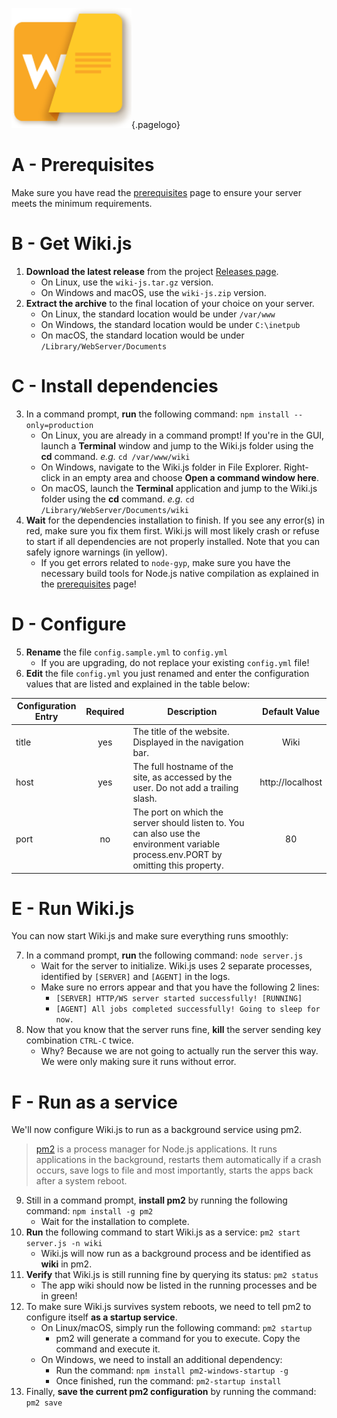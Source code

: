 <!-- TITLE: Install -->
<!-- SUBTITLE: How to install Wiki.js on your server -->
![Wiki](/uploads/page-icons/wiki.png "Wiki"){.pagelogo}
# A - Prerequisites
Make sure you have read the [prerequisites](prerequisites) page to ensure your server meets the minimum requirements.

# B - Get Wiki.js
1. **Download the latest release** from the project [Releases page](https://github.com/Requarks/wiki/releases).
	- On Linux, use the `wiki-js.tar.gz` version.
	- On Windows and macOS, use the `wiki-js.zip` version.
2. **Extract the archive** to the final location of your choice on your server.
	- On Linux, the standard location would be under `/var/www`
	- On Windows, the standard location would be under `C:\inetpub`
	- On macOS, the standard location would be under `/Library/WebServer/Documents`

# C - Install dependencies
3. In a command prompt, **run** the following command: `npm install --only=production`
	- On Linux, you are already in a command prompt! If you're in the GUI, launch a **Terminal** window and jump to the Wiki.js folder using the **cd** command. *e.g.* `cd /var/www/wiki`
	- On Windows, navigate to the Wiki.js folder in File Explorer. Right-click in an empty area and choose **Open a command window here**.
	- On macOS, launch the **Terminal** application and jump to the Wiki.js folder using the **cd** command. *e.g.* `cd /Library/WebServer/Documents/wiki`
4. **Wait** for the dependencies installation to finish. If you see any error(s) in red, make sure you fix them first. Wiki.js will most likely crash or refuse to start if all dependencies are not properly installed. Note that you can safely ignore warnings (in yellow).
	- If you get errors related to `node-gyp`, make sure you have the necessary build tools for Node.js native compilation as explained in the [prerequisites](prerequisites) page!

# D - Configure
5. **Rename** the file `config.sample.yml` to `config.yml`
	- If you are upgrading, do not replace your existing `config.yml` file!
6. **Edit** the file `config.yml` you just renamed and enter the configuration values that are listed and explained in the table below:

| Configuration Entry | Required | Description                                                                                                                          |   Default Value  |
|---------------------|:--------:|--------------------------------------------------------------------------------------------------------------------------------------|:----------------:|
| title               | yes      | The title of the website. Displayed in the navigation bar.                                                                           | Wiki             |
| host                | yes      | The full hostname of the site, as accessed by the user. Do not add a trailing slash.                                                 | http://localhost |
| port                | no       | The port on which the server should listen to. You can also use the environment variable process.env.PORT by omitting this property. | 80               |

# E - Run Wiki.js
You can now start Wiki.js and make sure everything runs smoothly:

7. In a command prompt, **run** the following command: `node server.js`
	- Wait for the server to initialize. Wiki.js uses 2 separate processes, identified by `[SERVER]` and `[AGENT]` in the logs.
	- Make sure no errors appear and that you have the following 2 lines:
		- `[SERVER] HTTP/WS server started successfully! [RUNNING]`
		- `[AGENT] All jobs completed successfully! Going to sleep for now.`
8. Now that you know that the server runs fine, **kill** the server sending key combination `CTRL-C` twice.
	- Why? Because we are not going to actually run the server this way. We were only making sure it runs without error.

# F - Run as a service
We'll now configure Wiki.js to run as a background service using pm2.

> [pm2](http://pm2.keymetrics.io/) is a process manager for Node.js applications. It runs applications in the background, restarts them automatically if a crash occurs, save logs to file and most importantly, starts the apps back after a system reboot.

9. Still in a command prompt, **install pm2** by running the following command: `npm install -g pm2`
	- Wait for the installation to complete.
10. **Run** the following command to start Wiki.js as a service: `pm2 start server.js -n wiki`
	- Wiki.js will now run as a background process and be identified as **wiki** in pm2.
11. **Verify** that Wiki.js is still running fine by querying its status: `pm2 status` 
	- The app wiki should now be listed in the running processes and be in green!
12. To make sure Wiki.js survives system reboots, we need to tell pm2 to configure itself **as a startup service**.
	- On Linux/macOS, simply run the following command: `pm2 startup`
		- pm2 will generate a command for you to execute. Copy the command and execute it.
	- On Windows, we need to install an additional dependency:
		- Run the command: `npm install pm2-windows-startup -g`
		- Once finished, run the command: `pm2-startup install`
13. Finally, **save the current pm2 configuration** by running the command: `pm2 save`
	
